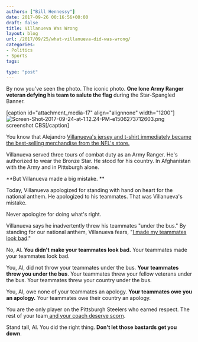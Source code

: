 ```yaml
---
authors: ["Bill Hennessy"]
date: 2017-09-26 00:16:56+00:00
draft: false
title: Villanueva Was Wrong
layout: blog
url: /2017/09/25/what-villanueva-did-was-wrong/
categories:
- Politics
- Sports
tags:

type: "post"
---
```


By now you've seen the photo. The iconic photo. **One lone Army Ranger veteran defying his team to salute the flag** during the Star-Spangled Banner.

[caption id="attachment_media-17" align="alignnone" width="1200"]![Screen-Shot-2017-09-24-at-1.12.24-PM-e1506273712603.png](https://hennessysview.com/wp-content/uploads/2017/09/Screen-Shot-2017-09-24-at-1.12.24-PM-e1506273712603.png)
screenshot CBS[/caption]



You know that Alejandro [Villanueva's jersey and t-shirt immediately became the best-selling merchandise from the NFL's store.](https://www.thegatewaypundit.com/2017/09/steelers-lone-army-ranger-stood-national-anthem-highest-selling-gear-past-24-hours/)

Villanueva served three tours of combat duty as an Army Ranger. He's authorized to wear the Bronze Star. He stood for his country. In Afghanistan with the Army and in Pittsburgh alone.

**But Villanueva made a big mistake. **

Today, Villanueva apologized for standing with hand on heart for the national anthem. He apologized to his teammates. That was Villanueva's mistake.

Never apologize for doing what's right.

Villanueva says he inadvertently threw his teammates "under the bus." By standing for our national anthem, Villanueva fears, "[I made my teammates look bad](https://www.foxnews.com/sports/2017/09/25/steelers-alejandro-villanueva-on-standing-for-anthem-made-my-teammates-looks-bad.html)."

No, Al. **You didn't make your teammates look bad.** Your teammates made your teammates look bad.

You, Al, did not throw your teammates under the bus. **Your teammates threw you under the bus**. Your teammates threw your fellow veterans under the bus. Your teammates threw your country under the bus.

You, Al, owe none of your teammates an apology. **Your teammates owe you an apology.** Your teammates owe their country an apology.

You are the only player on the Pittsburgh Steelers who earned respect. The rest of your team[ and your coach deserve scorn](https://www.breitbart.com/sports/2017/09/25/steelers-coach-rips-afghan-war-vet-coming-locker-room-anthem/).

Stand tall, Al. You did the right thing. **Don't let those bastards get you down**.
